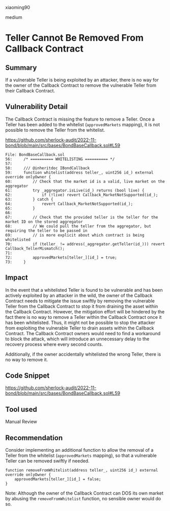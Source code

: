 xiaoming90

medium

# Teller Cannot Be Removed From Callback Contract

## Summary

If a vulnerable Teller is being exploited by an attacker, there is no way for the owner of the Callback Contract to remove the vulnerable Teller from their Callback Contract.

## Vulnerability Detail

The Callback Contract is missing the feature to remove a Teller. Once a Teller has been added to the whitelist (`approvedMarkets` mapping), it is not possible to remove the Teller from the whitelist.

https://github.com/sherlock-audit/2022-11-bond/blob/main/src/bases/BondBaseCallback.sol#L59

```solidity
File: BondBaseCallback.sol
56:     /* ========== WHITELISTING ========== */
57: 
58:     /// @inheritdoc IBondCallback
59:     function whitelist(address teller_, uint256 id_) external override onlyOwner {
60:         // Check that the market id is a valid, live market on the aggregator
61:         try _aggregator.isLive(id_) returns (bool live) {
62:             if (!live) revert Callback_MarketNotSupported(id_);
63:         } catch {
64:             revert Callback_MarketNotSupported(id_);
65:         }
66: 
67:         // Check that the provided teller is the teller for the market ID on the stored aggregator
68:         // We could pull the teller from the aggregator, but requiring the teller to be passed in
69:         // is more explicit about which contract is being whitelisted
70:         if (teller_ != address(_aggregator.getTeller(id_))) revert Callback_TellerMismatch();
71: 
72:         approvedMarkets[teller_][id_] = true;
73:     }
```

## Impact

In the event that a whitelisted Teller is found to be vulnerable and has been actively exploited by an attacker in the wild, the owner of the Callback Contract needs to mitigate the issue swiftly by removing the vulnerable Teller from the Callback Contract to stop it from draining the asset within the Callback Contract. However, the mitigation effort will be hindered by the fact there is no way to remove a Teller within the Callback Contract once it has been whitelisted. Thus, it might not be possible to stop the attacker from exploiting the vulnerable Teller to drain assets within the Callback Contract. The Callback Contract owners would need to find a workaround to block the attack, which will introduce an unnecessary delay to the recovery process where every second counts.

Additionally, if the owner accidentally whitelisted the wrong Teller, there is no way to remove it.

## Code Snippet

https://github.com/sherlock-audit/2022-11-bond/blob/main/src/bases/BondBaseCallback.sol#L59

## Tool used

Manual Review

## Recommendation

Consider implementing an additional function to allow the removal of a Teller from the whitelist (`approvedMarkets` mapping), so that a vulnerable Teller can be removed swiftly if needed.

```solidity
function removeFromWhitelist(address teller_, uint256 id_) external override onlyOwner {
    approvedMarkets[teller_][id_] = false;
}
```

Note: Although the owner of the Callback Contract can DOS its own market by abusing the `removeFromWhitelist` function, no sensible owner would do so.
